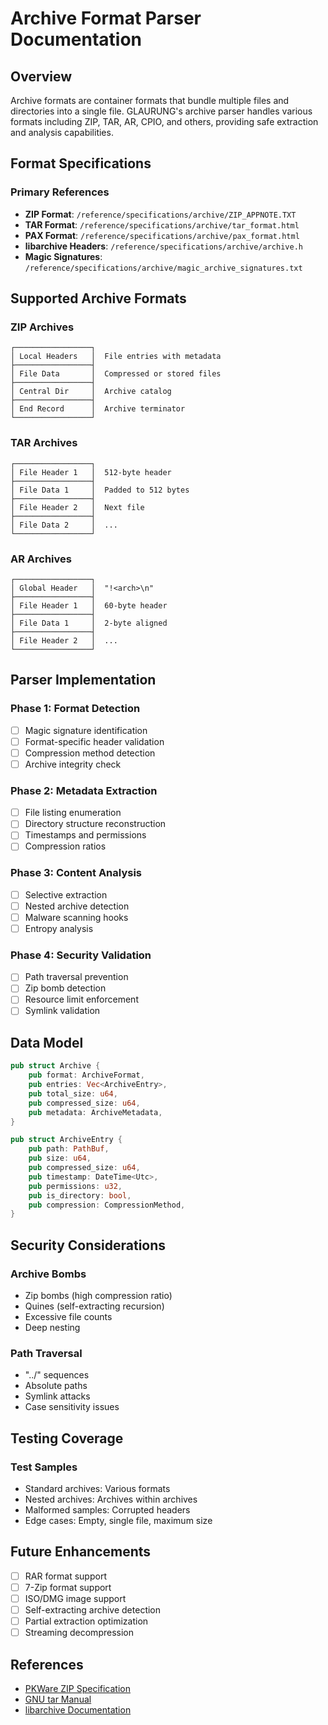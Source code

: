# Archive Format Parser Documentation

## Overview

Archive formats are container formats that bundle multiple files and directories into a single file. GLAURUNG's archive parser handles various formats including ZIP, TAR, AR, CPIO, and others, providing safe extraction and analysis capabilities.

## Format Specifications

### Primary References
- **ZIP Format**: `/reference/specifications/archive/ZIP_APPNOTE.TXT`
- **TAR Format**: `/reference/specifications/archive/tar_format.html`
- **PAX Format**: `/reference/specifications/archive/pax_format.html`
- **libarchive Headers**: `/reference/specifications/archive/archive.h`
- **Magic Signatures**: `/reference/specifications/archive/magic_archive_signatures.txt`

## Supported Archive Formats

### ZIP Archives
```
┌─────────────────┐
│ Local Headers   │  File entries with metadata
├─────────────────┤
│ File Data       │  Compressed or stored files
├─────────────────┤
│ Central Dir     │  Archive catalog
├─────────────────┤
│ End Record      │  Archive terminator
└─────────────────┘
```

### TAR Archives
```
┌─────────────────┐
│ File Header 1   │  512-byte header
├─────────────────┤
│ File Data 1     │  Padded to 512 bytes
├─────────────────┤
│ File Header 2   │  Next file
├─────────────────┤
│ File Data 2     │  ...
└─────────────────┘
```

### AR Archives
```
┌─────────────────┐
│ Global Header   │  "!<arch>\n"
├─────────────────┤
│ File Header 1   │  60-byte header
├─────────────────┤
│ File Data 1     │  2-byte aligned
├─────────────────┤
│ File Header 2   │  ...
└─────────────────┘
```

## Parser Implementation

### Phase 1: Format Detection
- [ ] Magic signature identification
- [ ] Format-specific header validation
- [ ] Compression method detection
- [ ] Archive integrity check

### Phase 2: Metadata Extraction
- [ ] File listing enumeration
- [ ] Directory structure reconstruction
- [ ] Timestamps and permissions
- [ ] Compression ratios

### Phase 3: Content Analysis
- [ ] Selective extraction
- [ ] Nested archive detection
- [ ] Malware scanning hooks
- [ ] Entropy analysis

### Phase 4: Security Validation
- [ ] Path traversal prevention
- [ ] Zip bomb detection
- [ ] Resource limit enforcement
- [ ] Symlink validation

## Data Model

```rust
pub struct Archive {
    pub format: ArchiveFormat,
    pub entries: Vec<ArchiveEntry>,
    pub total_size: u64,
    pub compressed_size: u64,
    pub metadata: ArchiveMetadata,
}

pub struct ArchiveEntry {
    pub path: PathBuf,
    pub size: u64,
    pub compressed_size: u64,
    pub timestamp: DateTime<Utc>,
    pub permissions: u32,
    pub is_directory: bool,
    pub compression: CompressionMethod,
}
```

## Security Considerations

### Archive Bombs
- Zip bombs (high compression ratio)
- Quines (self-extracting recursion)
- Excessive file counts
- Deep nesting

### Path Traversal
- "../" sequences
- Absolute paths
- Symlink attacks
- Case sensitivity issues

## Testing Coverage

### Test Samples
- Standard archives: Various formats
- Nested archives: Archives within archives
- Malformed samples: Corrupted headers
- Edge cases: Empty, single file, maximum size

## Future Enhancements

- [ ] RAR format support
- [ ] 7-Zip format support
- [ ] ISO/DMG image support
- [ ] Self-extracting archive detection
- [ ] Partial extraction optimization
- [ ] Streaming decompression

## References

- [PKWare ZIP Specification](https://pkware.cachefly.net/webdocs/APPNOTE/APPNOTE-6.3.9.TXT)
- [GNU tar Manual](https://www.gnu.org/software/tar/manual/)
- [libarchive Documentation](https://www.libarchive.org/)
